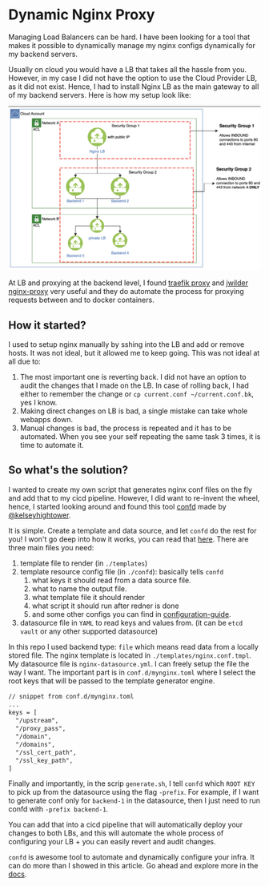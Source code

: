 # Dynamic Nginx Proxy

Managing Load Balancers can be hard. I have been looking for a tool that makes it possible to dynamically manage my nginx configs dynamically for my backend servers. 

Usually on cloud you would have a LB that takes all the hassle from you. However, in my case I did not have the option to use the Cloud Provider LB, as it did not exist. Hence, I had to install Nginx LB as the main gateway to all of my backend servers. Here is how my setup look like:

![Basic View of Infra Setup ](./condf.png)

At LB and proxying at the backend level, I found [traefik proxy](https://traefik.io/traefik/) and [jwilder nginx-proxy](https://github.com/nginx-proxy/nginx-proxy) very useful and they do automate the process for proxying requests between and to docker containers.


## How it started?
I used to setup nginx manually by sshing into the LB and add or remove hosts. It was not ideal, but it allowed me to keep going. This was not ideal at all due to:

1. The most important one is reverting back. I did not have an option to audit the changes that I made on the LB. In case of rolling back, I had either to remember the change or `cp current.conf ~/current.conf.bk`, yes I know.
2. Making direct changes on LB is bad, a single mistake can take whole webapps down.
3. Manual changes is bad, the process is repeated and it has to be automated. When you see your self repeating the same task 3 times, it is time to automate it.

## So what's the solution?

I wanted to create my own script that generates nginx conf files on the fly and add that to my cicd pipeline. However, I did want to re-invent the wheel, hence, I started looking around and found this tool [confd](https://github.com/kelseyhightower/confd) made by [@kelseyhightower](https://github.com/kelseyhightower). 

It is simple. Create a template and data source, and let `confd` do the rest for you! I won't go deep into how it works, you can read that [here](https://github.com/kelseyhightower/confd/blob/master/docs/quick-start-guide.md). There are three main files you need:

1. template file to render (in `./templates`)
2. template resource config file (in `./confd`): basically tells `confd` 
    1. what keys it should read from a data source file.
    2. what to name the output file.
    3. what template file it should render
    4. what script it should run after redner is done
    5. and some other configs you can find in [configuration-guide](https://github.com/kelseyhightower/confd/blob/master/docs/configuration-guide.md).
3. datasource file in `YAML` to read keys and values from. (it can be `etcd` `vault` or any other supported datasource)


In this repo I used backend type: `file` which means read data from a locally stored file. The nginx template is located in `./templates/nginx.conf.tmpl`. My datasource file is `nginx-datasource.yml`. I can freely setup the file the way I want. The important part is in `conf.d/mynginx.toml` where I select the root keys that will be passed to the template generator engine.
```
// snippet from conf.d/mynginx.toml
...
keys = [
  "/upstream",
  "/proxy_pass",
  "/domain",
  "/domains",
  "/ssl_cert_path",
  "/ssl_key_path",
]
```

Finally and importantly, in the scrip `generate.sh`, I tell `confd` which `ROOT KEY` to pick up from the datasource using the flag `-prefix`. For example, if I want to generate conf only for `backend-1` in the datasource, then I just need to run confd with `-prefix backend-1`.

You can add that into a cicd pipeline that will automatically deploy your changes to both LBs, and this will automate the whole process of configuring your LB + you can easily revert and audit changes.

`confd` is awesome tool to automate and dynamically configure your infra. It can do more than I showed in this article. Go ahead and explore more in the [docs](https://github.com/kelseyhightower/confd/tree/master/docs).












